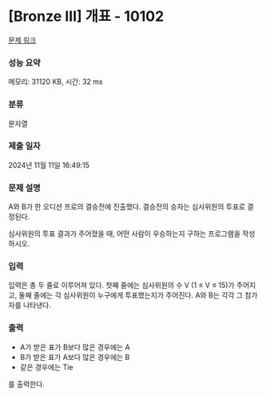 # [Bronze III] 개표 - 10102 

[문제 링크](https://www.acmicpc.net/problem/10102) 

### 성능 요약

메모리: 31120 KB, 시간: 32 ms

### 분류

문자열

### 제출 일자

2024년 11월 11일 16:49:15

### 문제 설명

<p>A와 B가 한 오디션 프로의 결승전에 진출했다. 결승전의 승자는 심사위원의 투표로 결정된다.</p>

<p>심사위원의 투표 결과가 주어졌을 때, 어떤 사람이 우승하는지 구하는 프로그램을 작성하시오.</p>

### 입력 

 <p>입력은 총 두 줄로 이루어져 있다. 첫째 줄에는 심사위원의 수 V (1 ≤  V ≤  15)가 주어지고, 둘째 줄에는 각 심사위원이 누구에게 투표했는지가 주어진다. A와 B는 각각 그 참가자를 나타낸다.</p>

### 출력 

 <ul>
	<li>A가 받은 표가 B보다 많은 경우에는 A</li>
	<li>B가 받은 표가 A보다 많은 경우에는 B</li>
	<li>같은 경우에는 Tie</li>
</ul>

<p>를 출력한다.</p>

